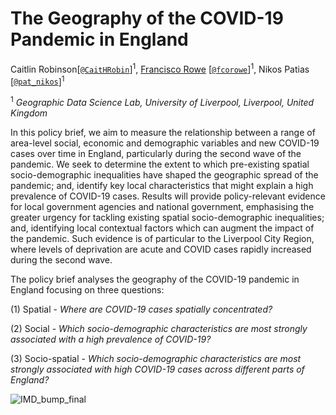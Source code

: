 # The Geography of the COVID-19 Pandemic in England

Caitlin Robinson[[`@CaitHRobin`](https://twitter.com/CaitHRobin)]<sup>1</sup>, [Francisco Rowe](http://www.franciscorowe.com) [[`@fcorowe`](http://twitter.com/fcorowe)]<sup>1</sup>, Nikos Patias [[`@pat_nikos`](https://twitter.com/pat_nikos)]<sup>1</sup>

<sup>1</sup> *Geographic Data Science Lab, University of Liverpool, Liverpool, United Kingdom*

In this policy brief, we aim to measure the relationship between a range of area-level social, economic and demographic variables and new COVID-19 cases over time in England, particularly during the second wave of the pandemic. We seek to determine the extent to which pre-existing spatial socio-demographic inequalities have shaped the geographic spread of the pandemic; and, identify key local characteristics that might explain a high prevalence of COVID-19 cases. Results will provide policy-relevant evidence for local government agencies and national government, emphasising the greater urgency for tackling existing spatial socio-demographic inequalities; and, identifying local contextual factors which can augment the impact of the pandemic. Such evidence is of particular to the Liverpool City Region, where levels of deprivation are acute and COVID cases rapidly increased during the second wave. 

The policy brief analyses the geography of the COVID-19 pandemic in England focusing on three questions:

  (1) Spatial - *Where are COVID-19 cases spatially concentrated?*
  
  (2) Social - *Which socio-demographic characteristics are most strongly associated with a high prevalence of COVID-19?*
  
  (3) Socio-spatial - *Which socio-demographic characteristics are most strongly associated with high COVID-19 cases across different parts of England?*

![IMD_bump_final](https://user-images.githubusercontent.com/57355504/101911268-0e9b1d80-3bb8-11eb-82e3-e97532137b1e.jpg)

